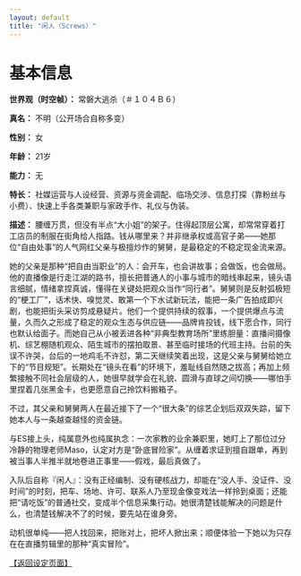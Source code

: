 ```yaml
---
layout: default
title: "闲人（Screws）"
---
```


# 基本信息 #
**世界观（时空帧）：** 常磐大逃杀（＃１０４Ｂ６）

**真名：** 不明（公开场合自称多变）

**性别：** 女

**年龄：** 21岁

**能力：** 无

**特长：** 社媒运营与人设经营、资源与资金调配、临场交涉、信息打探（靠粉丝与小费）、快速上手各类兼职与家政手作、礼仪与伪装。


**描述：**
腰缠万贯，但没有半点“大小姐”的架子。住得起顶层公寓，却常常穿着打工店员的制服在街角给人指路。钱从哪里来？并非继承权或高官子弟——她那位“自由处事”的人气网红父亲与极擅炒作的舅舅，是最稳定的不稳定现金流来源。

她的父亲是那种“把自由当职业”的人：会开车，也会讲故事；会做饭，也会做局。他的直播像是行走江湖的路书，擅长把普通人的小事与城市的暗线串起来，镜头语言细腻，情绪拿捏真诚，懂得在关键处把观众当作“同行者”。舅舅则是反射弧极短的“梗工厂”，话术快、嗅觉灵、敢第一个下水试新玩法，能把一条广告拍成即兴剧，也能把街头采访剪成悬疑片。他们一个提供持续的叙事，一个提供爆点与流量，久而久之形成了稳定的观众生态与供应链——品牌肯投钱，线下愿合作，同行也默认给面子。而她自己从小被丢进各种“非典型教育场所”里练胆量：直播间摄像机、综艺棚随机观众、陌生城市的摆拍取景、甚至临时接场的代班主持。台前的失误不许哭，台后的一地鸡毛不许怼，第二天继续笑着出现，这是父亲与舅舅给她立下的“节目规矩”。长期处在“镜头在看”的环境下，羞耻线自然随之拔高；再加上频繁接触不同社会层级的人，她很早就学会在礼貌、圆滑与直球之间切换——哪怕手里捏着几张黑金卡，也更愿意自己拎饮料搬箱子。

不过，其父亲和舅舅两人在最近接下了一个“很大条”的综艺企划后双双失踪，留下她本人与一条越查越怪的资金链。

与ES接上头，纯属意外也纯属执念：一次家教的业余兼职里，她盯上了那位过分冷静的物理老师Maso，认定对方是“卧底冒险家”。从缠着求证到擅自跟单，再到被当事人半推半就地卷进正事里——假戏，最后真做了。

入队后自称『闲人』：没有正经编制、没有硬核战力，却能在“没人手、没证件、没时间”的时刻，把车、场地、许可、联系人乃至现金像变戏法一样拎到桌面；还能把“请吃饭”的普通社交，变成半个信息采集行动。她很清楚钱能解决的问题是什么，也清楚钱解决不了的时候，要先站在谁身旁。

动机很单纯——把人找回来，把账对上，把坏人掀出来；顺便体验一下她以为只存在在直播剪辑里的那种“真实冒险”。



[【返回设定页面】](https://amarillonmc.github.io/Settings/)

